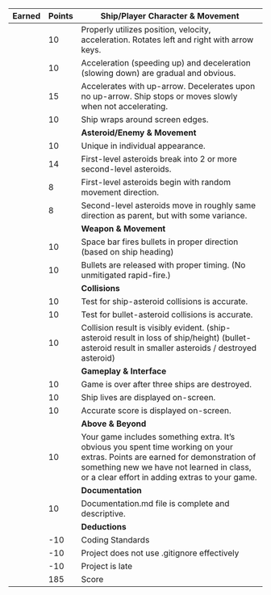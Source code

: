 | Earned | Points | **Ship/Player Character & Movement** |
| ------ | ------ | ------------------------------------ |
|        |     10 | Properly utilizes position, velocity, acceleration. Rotates left and right with arrow keys. |
|        |     10 | Acceleration (speeding up) and deceleration (slowing down) are gradual and obvious. |
|        |     15 | Accelerates with up-arrow. Decelerates upon no up-arrow. Ship stops or moves slowly when not accelerating. |
|        |     10 | Ship wraps around screen edges. |
|        |        | **Asteroid/Enemy & Movement** |
|        |     10 | Unique in individual appearance. |
|        |     14 | First-level asteroids break into 2 or more second-level asteroids. |
|        |      8 | First-level asteroids begin with random movement direction. |
|        |      8 | Second-level asteroids move in roughly same direction as parent, but with some variance. |
|        |        | **Weapon & Movement** | | |
|        |     10 | Space bar fires bullets in proper direction (based on ship heading) |
|        |     10 | Bullets are released with proper timing. (No unmitigated rapid-fire.) |
|        |        | **Collisions** | | |
|        |     10 | Test for ship-asteroid collisions is accurate. |
|        |     10 | Test for bullet-asteroid collisions is accurate. |
|        |     10 | Collision result is visibly evident. (ship-asteroid result in loss of ship/height) (bullet-asteroid result in smaller asteroids / destroyed asteroid) |
|        |        | **Gameplay & Interface** | | |
|        |     10 | Game is over after three ships are destroyed. |
|        |     10 | Ship lives are displayed on-screen. |
|        |     10 | Accurate score is displayed on-screen. |
|        |        | **Above & Beyond** | | |
|        |     10 | Your game includes something extra.  It’s obvious you spent time working on your extras.  Points are earned for demonstration of something new we have not learned in class, or a clear effort in adding extras to your game. |
|        |        | **Documentation** | | |
|        |     10 | Documentation.md file is complete and descriptive. |
|        |        | **Deductions** | | |
|        |    -10 | Coding Standards   |
|        |    -10 | Project does not use .gitignore effectively    |
|        |    -10 | Project is late    |
|        |    185 | Score              |
